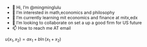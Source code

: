 - 👋 Hi, I’m @mingminglulu
- 👀 I’m interested in math,economics and philosophy
- 🌱 I’m currently learning mit economics and finance at mitx,edx
- 💞️ I’m looking to collaborate on set a up a good firm for US future
- 📫 How to reach me AT email

<!---
mingminglulu/mingminglulu is a ✨ special ✨ repository because its `README.md` (this file) appears on your GitHub profile.
You can click the Preview link to take a look at your changes.
--->
$u(x_1,x_2)=ax_1+b\ln(x_1+x_2)$
